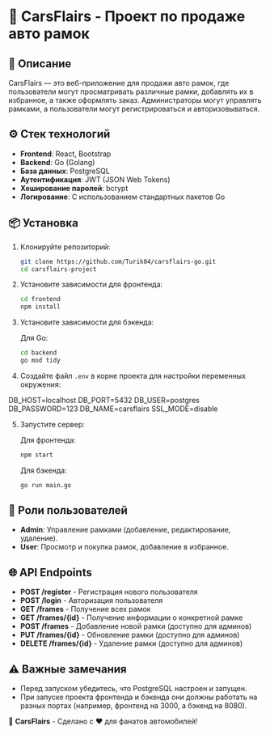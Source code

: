 # 🚗 **CarsFlairs** - Проект по продаже авто рамок

## 📜 Описание
CarsFlairs — это веб-приложение для продажи авто рамок, где пользователи могут просматривать различные рамки, добавлять их в избранное, а также оформлять заказ. Администраторы могут управлять рамками, а пользователи могут регистрироваться и авторизовываться.

## ⚙️ Стек технологий
- **Frontend**: React, Bootstrap
- **Backend**: Go (Golang)
- **База данных**: PostgreSQL
- **Аутентификация**: JWT (JSON Web Tokens)
- **Хеширование паролей**: bcrypt
- **Логирование**: С использованием стандартных пакетов Go

## 📦 Установка

1. Клонируйте репозиторий:

    ```bash
    git clone https://github.com/Turik04/carsflairs-go.git
    cd carsflairs-project
    ```

2. Установите зависимости для фронтенда:

    ```bash
    cd frontend
    npm install
    ```

3. Установите зависимости для бэкенда:

    Для Go:

    ```bash
    cd backend
    go mod tidy
    ```

4. Создайте файл `.env` в корне проекта для настройки переменных окружения:

  DB_HOST=localhost
  DB_PORT=5432
  DB_USER=postgres
  DB_PASSWORD=123
  DB_NAME=carsflairs
  SSL_MODE=disable

5. Запустите сервер:

    Для фронтенда:

    ```bash
    npm start
    ```

    Для бэкенда:

    ```bash
    go run main.go
    ```

## 🔑 Роли пользователей

- **Admin**: Управление рамками (добавление, редактирование, удаление).
- **User**: Просмотр и покупка рамок, добавление в избранное.

## 🌐 API Endpoints

- **POST /register** - Регистрация нового пользователя
- **POST /login** - Авторизация пользователя
- **GET /frames** - Получение всех рамок
- **GET /frames/{id}** - Получение информации о конкретной рамке
- **POST /frames** - Добавление новой рамки (доступно для админов)
- **PUT /frames/{id}** - Обновление рамки (доступно для админов)
- **DELETE /frames/{id}** - Удаление рамки (доступно для админов)

## ⚠️ Важные замечания

- Перед запуском убедитесь, что PostgreSQL настроен и запущен.
- При запуске проекта фронтенда и бэкенда они должны работать на разных портах (например, фронтенд на 3000, а бэкенд на 8080).


🚗 **CarsFlairs** - Сделано с ❤️ для фанатов автомобилей!
